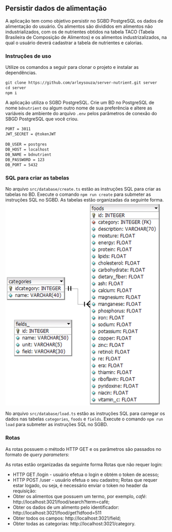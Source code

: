 ## Persistir dados de alimentação

A  aplicação tem como objetivo persistir no SGBD PostgreSQL os dados de alimentação do usuário. Os alimentos são divididos em alimentos não industrializados, com os de nutrientes obtidos na tabela TACO (Tabela Brasileira de Composição de Alimentos) e os alimentos industrizalizados, na qual o usuário deverá cadastrar a tabela de nutrientes e calorias.

### Instruções de uso
Utilize os comandos a seguir para clonar o projeto e instalar as dependências.
```
git clone https://github.com/arleysouza/server-nutrient.git server
cd server
npm i
```
A aplicação utiliza o SGBD PostgreSQL. Crie um BD no PostgreSQL de nome `bdnutrient` ou algum outro nome de sua preferência e altere as variáveis de ambiente do arquivo `.env` pelos parâmetros de conexão do SBGD PostgreSQL que você criou.
```
PORT = 3011
JWT_SECRET = @tokenJWT

DB_USER = postgres
DB_HOST = localhost
DB_NAME = bdnutrient
DB_PASSWORD = 123
DB_PORT = 5432
```

### SQL para criar as tabelas
No arquivo `src/database/create.ts` estão as instruções SQL para criar as tabelas no BD. Execute o comando `npm run create` para submeter as instruções SQL no SGBD. As tabelas estão organizadas da seguinte forma.
![](https://github.com/arleysouza/taco-backend/blob/main/images/modelDB.png)

No arquivo `src/database/load.ts` estão as instruções SQL para carregar os dados nas tabelas `categories`, `foods` e `fields`. Execute o comando `npm run load` para submeter as instruções SQL no SGBD.

### Rotas
As rotas possuem o método HTTP GET e os parâmetros são passados no formato de _query parameters_:

As rotas estão organizadas da seguinte forma
Rotas que não requer login:
- HTTP GET /login - usuário efetua o login e obtém o token de acesso;
- HTTP POST /user - usuário efetua o seu cadastro;
Rotas que requer estar logado, ou seja, é necessário enviar o token no header da requisição:
- Obter os alimentos que possuem um termo, por exemplo, _café_: http://localhost:3021/food/search?term=café;
- Obter os dados de um alimento pelo identificador: http://localhost:3021/food/get?idfood=511
- Obter todos os campos: http://localhost:3021/field;
- Obter todas as categorias: http://localhost:3021/category.